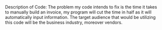 Description of Code:
The problem my code intends to fix is the time it takes to manually build an invoice, my program will cut the time in half as it will automatically input information. The target audience that would be utilizing this code will be the business industry, moreover vendors.
